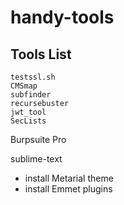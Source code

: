 # handy-tools

## Tools List
```
testssl.sh
CMSmap
subfinder
recursebuster
jwt_tool
SecLists
```

Burpsuite Pro

sublime-text
- install Metarial theme
- install Emmet plugins


